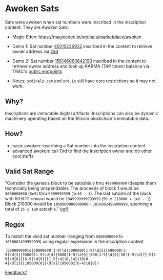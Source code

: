 # Awoken Sats
Sats were awoken when sat numbers were inscribed in the inscription content. They are *Awoken Sats*.

- Magic Eden: https://magiceden.io/ordinals/marketplace/awoken

- Demo 1: Sat number [45015236932](https://ordiscan.com/inscription/62533038) inscribed in the content to retrieve owner address via [Ord](https://docs.ordinals.com/guides/explorer.html)

- Demo 2: Sat number [156146060642193](https://ordiscan.com/inscription/62682641) inscribed in the content to retrieve owner address and look up KARMA (TAP token) balance via TRAC's [public endpoints](https://github.com/BennyTheDev/trac-tap-public-endpoint)

- Notes: `ordinals.com` and `ord.io` still have cors restrictions so it may not work.

## Why?
Inscriptions are immutable digital artifacts. Inscriptions can also be dynamic machinery operating based on the Bitcoin blockchain's immutable data.

## How?
- basic awoken: inscribing a Sat number into the inscription content
- advanced awoken: call Ord to find the inscription owner and do other cool stuffs

## Valid Sat Range
"Consider the genesis block to be satoshis `0` thru `4999999999` (despite them technically being unspendable).  The proceeds of block 1 would be `5000000000` (`5e9`) thru `9999999999` (`1e10 - 1`). The last satoshi of the block with 50 BTC reward would be `1049999999999999` (`50 x 210000 x 1e8 - 1`). Block 210000 would be `1050000000000000` - `1050002499999999`, spanning a total of `25 x 1e8` satoshis." ([ref](https://bitcointalk.org/index.php?topic=117224.0))

## Regex
To match the valid sat number (ranging from `5000000000` to `1050002499999999`) using regular expression in the inscription content

`(500000000\d|50000000[1-9]\d|5000000[1-9]\d{2}|500000[1-9]\d{3}|50000[1-9]\d{4}|5000[1-9]\d{5}|500[1-9]\d{6}|50[1-9]\d{7}|5[1-9]\d{8}|[6-9]\d{9}|[1-9]\d{10,14}|10[0-4]\d{13}|105000[01]\d{9}|1050002[0-4]\d{8})`

[Feedback?](https://twitter.com/JackieLeeETH)
